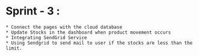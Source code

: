 # Sprint - 3 :
    * Connect the pages with the cloud database
    * Update Stocks in the dashboard when product movement occurs
    * Integrating SendGrid Service
    * Using Sendgrid to send mail to user if the stocks are less than the limit.
    
